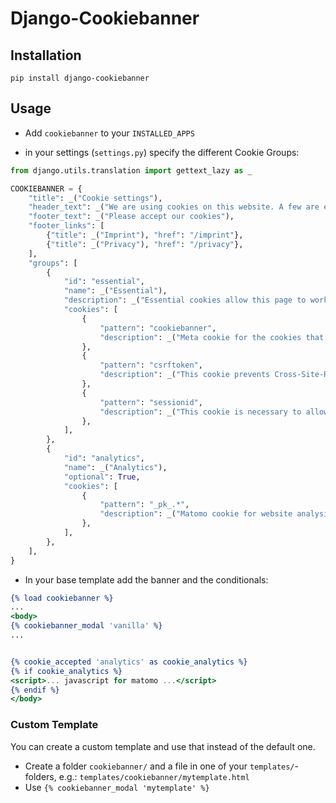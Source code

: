 # Django-Cookiebanner

## Installation

`pip install django-cookiebanner`


## Usage

* Add `cookiebanner` to your `INSTALLED_APPS`

* in your settings (`settings.py`) specify the different Cookie Groups:
```python
from django.utils.translation import gettext_lazy as _

COOKIEBANNER = {
    "title": _("Cookie settings"),
    "header_text": _("We are using cookies on this website. A few are essential, others are not."),
    "footer_text": _("Please accept our cookies"),
    "footer_links": [
        {"title": _("Imprint"), "href": "/imprint"},
        {"title": _("Privacy"), "href": "/privacy"},
    ],
    "groups": [
        {
            "id": "essential",
            "name": _("Essential"),
            "description": _("Essential cookies allow this page to work."),
            "cookies": [
                {
                    "pattern": "cookiebanner",
                    "description": _("Meta cookie for the cookies that are set."),
                },
                {
                    "pattern": "csrftoken",
                    "description": _("This cookie prevents Cross-Site-Request-Forgery attacks."),
                },
                {
                    "pattern": "sessionid",
                    "description": _("This cookie is necessary to allow logging in, for example."),
                },
            ],
        },
        {
            "id": "analytics",
            "name": _("Analytics"),
            "optional": True,
            "cookies": [
                {
                    "pattern": "_pk_.*",
                    "description": _("Matomo cookie for website analysis."),
                },
            ],
        },
    ],
}
```

* In your base template add the banner and the conditionals:
```djangotemplate
{% load cookiebanner %}
...
<body>
{% cookiebanner_modal 'vanilla' %}
...


{% cookie_accepted 'analytics' as cookie_analytics %}
{% if cookie_analytics %}
<script>... javascript for matomo ...</script>
{% endif %}
</body>
```


### Custom Template

You can create a custom template and use that instead of the default one. 
* Create a folder `cookiebanner/` and a file in one of your `templates/`-folders, e.g.: `templates/cookiebanner/mytemplate.html`
* Use `{% cookiebanner_modal 'mytemplate' %}`
